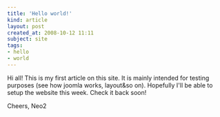 ```yaml
---
title: 'Hello world!'
kind: article
layout: post
created_at: 2008-10-12 11:11
subject: site
tags:
- hello
- world
---
```

Hi all\! This is my first article on this site\. It is mainly intended for testing purposes \(see how joomla works, layout&so on\)\. Hopefully I\'ll be able to setup the website this week\. Check it back soon\!

Cheers,
Neo2
